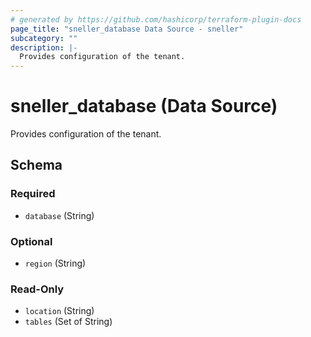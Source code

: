 ```yaml
---
# generated by https://github.com/hashicorp/terraform-plugin-docs
page_title: "sneller_database Data Source - sneller"
subcategory: ""
description: |-
  Provides configuration of the tenant.
---
```


# sneller_database (Data Source)

Provides configuration of the tenant.



<!-- schema generated by tfplugindocs -->
## Schema

### Required

- `database` (String)

### Optional

- `region` (String)

### Read-Only

- `location` (String)
- `tables` (Set of String)


